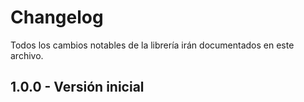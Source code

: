 # Changelog

Todos los cambios notables de la librería irán documentados en este archivo.

## 1.0.0 - Versión inicial
